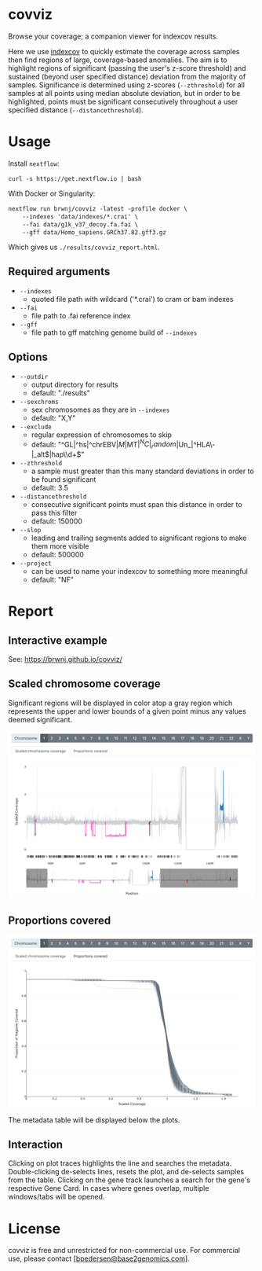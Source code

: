 # covviz

Browse your coverage; a companion viewer for indexcov results.

Here we use [indexcov](https://github.com/brentp/goleft/tree/master/indexcov)
to quickly estimate the coverage across samples then find regions of large,
coverage-based anomalies. The aim is to highlight regions of significant
(passing the user's z-score threshold) and sustained (beyond user specified
distance) deviation from the majority of samples. Significance is determined
using z-scores (`--zthreshold`) for all samples at all points using median
absolute deviation, but in order to be highlighted, points must be significant
consecutively throughout a user specified distance (`--distancethreshold`).

# Usage

Install `nextflow`:

```
curl -s https://get.nextflow.io | bash
```

With Docker or Singularity:

```
nextflow run brwnj/covviz -latest -profile docker \
    --indexes 'data/indexes/*.crai' \
    --fai data/g1k_v37_decoy.fa.fai \
    --gff data/Homo_sapiens.GRCh37.82.gff3.gz
```

Which gives us `./results/covviz_report.html`.

## Required arguments

+ `--indexes`
    + quoted file path with wildcard ('*.crai') to cram or bam indexes
+ `--fai`
    + file path to .fai reference index
+ `--gff`
    + file path to gff matching genome build of `--indexes`

## Options

+ `--outdir`
    + output directory for results
    + default: "./results"
+ `--sexchroms`
    + sex chromosomes as they are in `--indexes`
    + default: "X,Y"
+ `--exclude`
    + regular expression of chromosomes to skip
    + default: "^GL|^hs|^chrEBV$|M$|MT$|^NC|_random$|Un_|^HLA\\-|_alt$|hap\\d+$"
+ `--zthreshold`
    + a sample must greater than this many standard deviations in order to be found significant
    + default: 3.5
+ `--distancethreshold`
    + consecutive significant points must span this distance in order to pass this filter
    + default: 150000
+ `--slop`
    + leading and trailing segments added to significant regions to make them more visible
    + default: 500000
+ `--project`
    + can be used to name your indexcov to something more meaningful
    + default: "NF"


# Report

## Interactive example

See: https://brwnj.github.io/covviz/

## Scaled chromosome coverage

Significant regions will be displayed in color atop a gray region which represents the upper and lower bounds of a given point minus any values deemed significant.

![significant_regions](data/img/significant_regions.png)

## Proportions covered

![proportional_coverage](data/img/proportional_coverage.png)

The metadata table will be displayed below the plots.

## Interaction

Clicking on plot traces highlights the line and searches the metadata. Double-clicking de-selects lines, resets the plot, and de-selects samples from the table. Clicking on the gene track launches a search for the gene's respective Gene Card. In cases where genes overlap, multiple windows/tabs will be opened.

# License

covviz is free and unrestricted for non-commercial use. For commercial use,
please contact [bpedersen@base2genomics.com].
